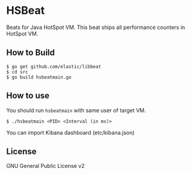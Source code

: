 # HSBeat

Beats for Java HotSpot VM.
This beat ships all performance counters in HotSpot VM.

## How to Build

```shell
$ go get github.com/elastic/libbeat
$ cd src
$ go build hsbeatmain.go
```

## How to use

You should run ```hsbeatmain``` with same user of target VM.

```shell
$ ./hsbeatmain <PID> <Interval (in ms)>
```

You can import Kibana dashboard (etc/kibana.json)

## License
GNU General Public License v2

